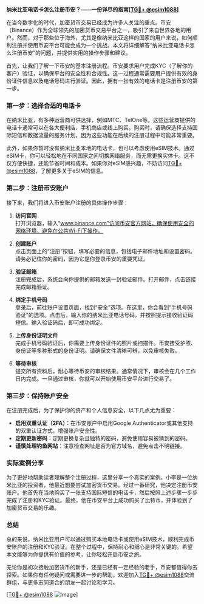 **纳米比亚电话卡怎么注册币安？——一份详尽的指南[[TG💪+ @esim1088](https://t.me/s/esim1088)]**

在当今数字化的时代，加密货币交易已经成为许多人关注的重点。币安（Binance）作为全球领先的加密货币交易平台之一，吸引了来自世界各地的用户。然而，对于那些位于海外，尤其是像纳米比亚这样的国家的用户来说，如何顺利注册并使用币安平台可能会成为一个挑战。本文将详细解答“纳米比亚电话卡怎么注册币安”的问题，并提供实用的操作步骤和建议。

首先，让我们了解一下币安的基本注册流程。币安要求用户完成KYC（了解你的客户）验证，以确保平台的安全性和合规性。这一过程通常需要用户提供有效的身份证件信息以及电话号码进行验证。因此，拥有一张有效的电话卡是注册币安的第一步。

### 第一步：选择合适的电话卡

在纳米比亚，有多种运营商可供选择，例如MTC、TelOne等。这些运营商提供的电话卡通常可以在各大便利店、手机商店或线上购买。购买时，请确保选择支持国际短信和数据流量的服务计划，因为这些功能在后续的注册过程中可能非常重要。

此外，如果你暂时没有纳米比亚本地的电话卡，也可以考虑使用eSIM技术。通过eSIM卡，你可以轻松地在不同国家之间切换网络服务，而无需更换实体卡。这不仅方便快捷，还能节省时间和成本。如果你对eSIM感兴趣，不妨访问[TG💪+ @esim1088](https://t.me/s/esim1088)，了解更多关于eSIM的信息。

### 第二步：注册币安账户

接下来，我们将进入币安账户注册的具体操作步骤：

1. **访问官网**  
   打开浏览器，输入“www.binance.com”访问币安官方网站。确保使用安全的网络环境，避免在公共Wi-Fi下操作。

2. **创建账户**  
   点击页面上的“注册”按钮，填写必要的信息，包括电子邮件地址和设置密码。请务必记住你的密码，因为它是你登录币安的重要凭证。

3. **验证邮箱**  
   注册完成后，系统会向你提供的邮箱发送一封验证邮件。打开邮件，点击链接完成邮箱验证。

4. **绑定手机号码**  
   登录后，前往账户设置页面，找到“安全”选项。在这里，你会看到“手机号码验证”的选项。点击后，输入你的纳米比亚电话号码，并按照提示接收验证码短信。输入验证码后，即可成功绑定。

5. **上传身份证明文件**  
   完成手机号码验证后，你需要上传身份证件的照片或扫描件。币安接受护照、身份证等多种形式的身份证明。请确保文件清晰可辨，以免审核失败。

6. **等待审核**  
   提交所有资料后，耐心等待币安的审核结果。通常情况下，审核会在几个工作日内完成。一旦通过审核，你就可以开始使用币安平台进行交易了。

### 第三步：保持账户安全

在注册完成后，为了保护你的资产和个人信息安全，以下几点尤为重要：

- **启用双重认证（2FA）**：在币安账户中启用Google Authenticator或其他支持的双重认证方式，增强账户安全性。
- **定期更新密码**：定期更换复杂且独特的密码，避免使用容易被猜到的密码。
- **谨慎处理钓鱼网站**：注意检查网址是否为官方域名，避免点击不明链接。

### 实际案例分享

为了更好地帮助读者理解整个注册过程，这里分享一个真实的案例。小李是一位纳米比亚的投资者，他最近想要尝试加密货币交易。经过一番研究，他决定注册币安账户。他首先在当地购买了一张支持国际短信的电话卡，然后按照上述步骤一步步完成了注册和KYC验证。最终，他在币安平台上成功购买了比特币，并体验到了加密货币交易的乐趣。

### 总结

总的来说，纳米比亚用户可以通过购买本地电话卡或使用eSIM技术，顺利完成币安账户的注册和KYC验证。在整个过程中，保持耐心和细心是非常关键的。希望本文能够为你提供有价值的参考，让你轻松开启币安之旅。

无论你是初次接触加密货币的新手，还是已经有一定经验的老手，币安都值得你去探索。如果你有任何疑问或需要进一步的帮助，欢迎加入[TG💪+ @esim1088](https://t.me/s/esim1088)交流群组，与更多志同道合的朋友一起讨论和学习。

[[TG💪+ @esim1088](https://t.me/s/esim1088) ![Image](https://i.postimg.cc/4NQfJmqS/Snipaste-2025-05-13-00-14-12.png)]